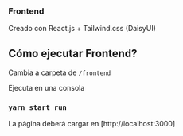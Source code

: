 ### Frontend

Creado con React.js + Tailwind.css (DaisyUI)

## Cómo ejecutar Frontend?

Cambia a carpeta de `/frontend`

Ejecuta en una consola 

### `yarn start run`

La página deberá cargar en [http://localhost:3000]